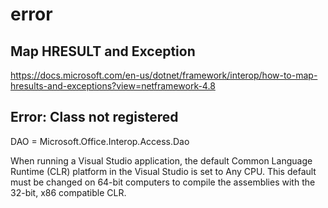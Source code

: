# error

## Map HRESULT and Exception
https://docs.microsoft.com/en-us/dotnet/framework/interop/how-to-map-hresults-and-exceptions?view=netframework-4.8

## Error: Class not registered
DAO = Microsoft.Office.Interop.Access.Dao

When running a Visual Studio application, the default Common Language Runtime (CLR) platform in the Visual Studio is set to Any CPU. This default must be changed on 64-bit computers to compile the assemblies with the 32-bit, x86 compatible CLR.
